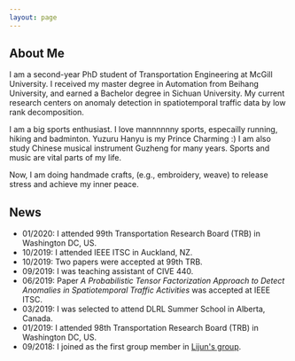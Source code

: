 ```yaml
---
layout: page
---
```


## About Me

I am a second-year PhD student of Transportation Engineering at McGill University. I received my master degree in Automation from Beihang University, and earned a Bachelor degree in Sichuan University. My current research centers on anomaly detection in spatiotemporal traffic data by low rank decomposition.

I am a big sports enthusiast. I love mannnnnny sports, especailly running, hiking and badminton. Yuzuru Hanyu is my Prince Charming :) I am also study Chinese musical instrument Guzheng for many years. Sports and music are vital parts of my life.

Now, I am doing handmade crafts, (e.g., embroidery, weave) to release stress and achieve my inner peace.

## News

- 01/2020: I attended 99th Transportation Research Board (TRB) in Washington DC, US.
- 10/2019: I attended IEEE ITSC in Auckland, NZ.
- 10/2019: Two papers were accepted at 99th TRB.
- 09/2019: I was teaching assistant of CIVE 440.
- 06/2019: Paper *A Probabilistic Tensor Factorization Approach to Detect Anomalies in Spatiotemporal Traffic Activities* was accepted at IEEE ITSC.
- 03/2019: I was selected to attend DLRL Summer School in Alberta, Canada.
- 01/2019: I attended 98th Transportation Research Board (TRB) in Washington DC, US.
- 09/2018: I joined as the first group member in [Lijun's group](https://lijunsun.github.io/). 
